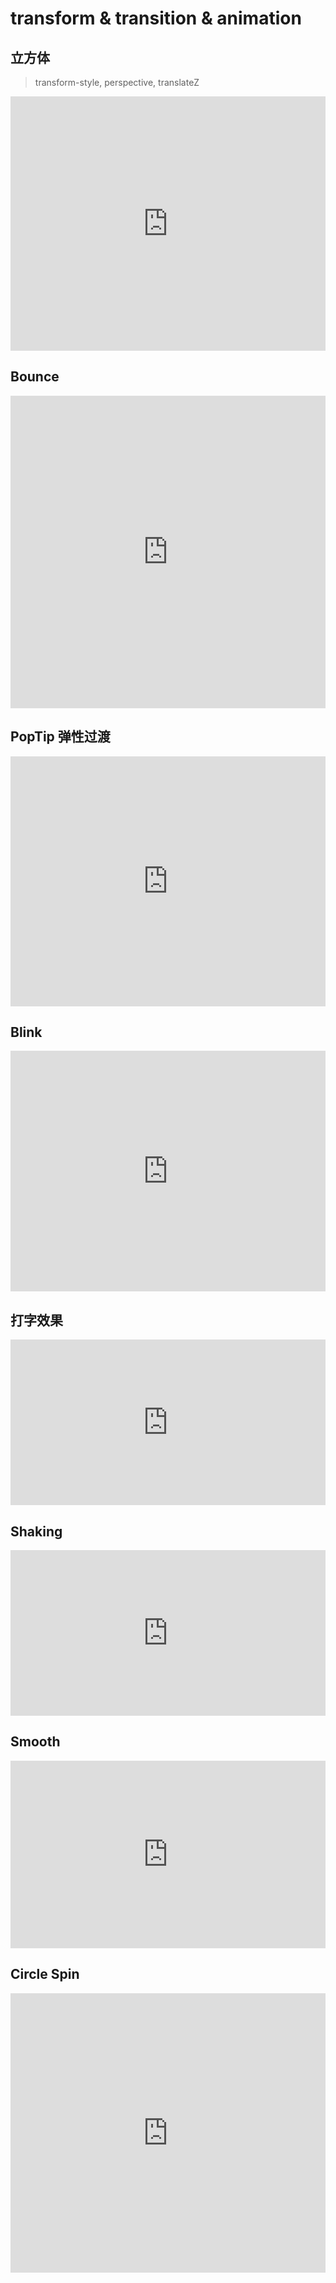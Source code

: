 # transform & transition & animation

## 立方体

> transform-style, perspective, translateZ

<iframe height="407" style="width: 100%;" scrolling="no" title="cube" src="https://codepen.io/duyue6002/embed/RwWMxjO?height=407&theme-id=light&default-tab=css,result" frameborder="no" allowtransparency="true" allowfullscreen="true">
  See the Pen <a href='https://codepen.io/duyue6002/pen/RwWMxjO'>cube</a> by 6002
  (<a href='https://codepen.io/duyue6002'>@duyue6002</a>) on <a href='https://codepen.io'>CodePen</a>.
</iframe>

## Bounce

<iframe height="500" style="width: 100%;" scrolling="no" title="Bounce" src="https://codepen.io/duyue6002/embed/ZEbxNeR?height=497&theme-id=light&default-tab=css,result" frameborder="no" allowtransparency="true" allowfullscreen="true">
  See the Pen <a href='https://codepen.io/duyue6002/pen/ZEbxNeR'>Bounce</a> by 6002
  (<a href='https://codepen.io/duyue6002'>@duyue6002</a>) on <a href='https://codepen.io'>CodePen</a>.
</iframe>

## PopTip 弹性过渡

<iframe height="400" style="width: 100%;" scrolling="no" title="Elastic" src="https://codepen.io/duyue6002/embed/KKdoLRR?height=265&theme-id=light&default-tab=html,result" frameborder="no" allowtransparency="true" allowfullscreen="true">
  See the Pen <a href='https://codepen.io/duyue6002/pen/KKdoLRR'>Elastic</a> by 6002
  (<a href='https://codepen.io/duyue6002'>@duyue6002</a>) on <a href='https://codepen.io'>CodePen</a>.
</iframe>

## Blink

<iframe height="385" style="width: 100%;" scrolling="no" title="Blink" src="https://codepen.io/duyue6002/embed/ZEbxdbN?height=385&theme-id=light&default-tab=css,result" frameborder="no" allowtransparency="true" allowfullscreen="true">
  See the Pen <a href='https://codepen.io/duyue6002/pen/ZEbxdbN'>Blink</a> by 6002
  (<a href='https://codepen.io/duyue6002'>@duyue6002</a>) on <a href='https://codepen.io'>CodePen</a>.
</iframe>

## 打字效果

<iframe height="265" style="width: 100%;" scrolling="no" title="Typing" src="https://codepen.io/duyue6002/embed/WNQzqRa?height=265&theme-id=light&default-tab=css,result" frameborder="no" allowtransparency="true" allowfullscreen="true">
  See the Pen <a href='https://codepen.io/duyue6002/pen/WNQzqRa'>Typing</a> by 6002
  (<a href='https://codepen.io/duyue6002'>@duyue6002</a>) on <a href='https://codepen.io'>CodePen</a>.
</iframe>

## Shaking

<iframe height="265" style="width: 100%;" scrolling="no" title="Shake" src="https://codepen.io/duyue6002/embed/dyYmBzW?height=265&theme-id=light&default-tab=css,result" frameborder="no" allowtransparency="true" allowfullscreen="true">
  See the Pen <a href='https://codepen.io/duyue6002/pen/dyYmBzW'>Shake</a> by 6002
  (<a href='https://codepen.io/duyue6002'>@duyue6002</a>) on <a href='https://codepen.io'>CodePen</a>.
</iframe>

## Smooth

<iframe height="300" style="width: 100%;" scrolling="no" title="Smooth" src="https://codepen.io/duyue6002/embed/LYpdKry?height=265&theme-id=light&default-tab=css,result" frameborder="no" allowtransparency="true" allowfullscreen="true">
  See the Pen <a href='https://codepen.io/duyue6002/pen/LYpdKry'>Smooth</a> by 6002
  (<a href='https://codepen.io/duyue6002'>@duyue6002</a>) on <a href='https://codepen.io'>CodePen</a>.
</iframe>

## Circle Spin

<iframe height="447" style="width: 100%;" scrolling="no" title="Circle-Spin" src="https://codepen.io/duyue6002/embed/RwWMXNY?height=447&theme-id=light&default-tab=css,result" frameborder="no" allowtransparency="true" allowfullscreen="true">
  See the Pen <a href='https://codepen.io/duyue6002/pen/RwWMXNY'>Circle-Spin</a> by 6002
  (<a href='https://codepen.io/duyue6002'>@duyue6002</a>) on <a href='https://codepen.io'>CodePen</a>.
</iframe>

